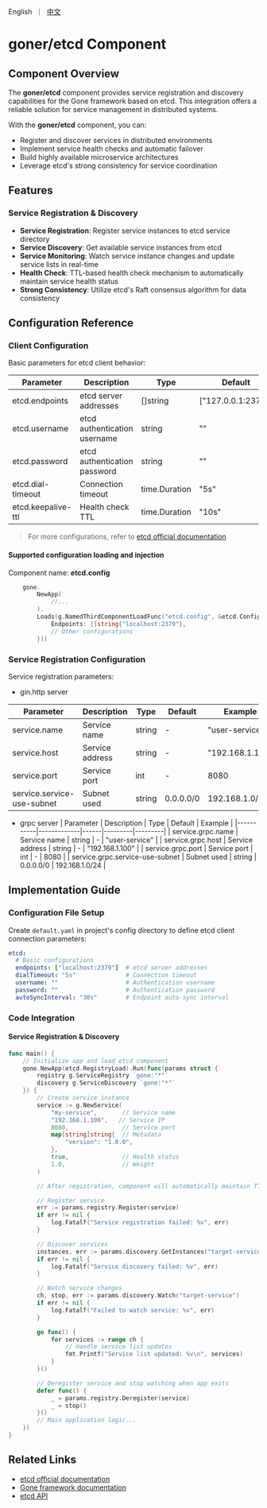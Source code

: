 <p>
    English&nbsp ｜&nbsp <a href="README_CN.md">中文</a>
</p>

# goner/etcd Component

## Component Overview

The **goner/etcd** component provides service registration and discovery capabilities for the Gone framework based on etcd. This integration offers a reliable solution for service management in distributed systems.

With the **goner/etcd** component, you can:

- Register and discover services in distributed environments
- Implement service health checks and automatic failover
- Build highly available microservice architectures
- Leverage etcd's strong consistency for service coordination

## Features

### Service Registration & Discovery

- **Service Registration**: Register service instances to etcd service directory
- **Service Discovery**: Get available service instances from etcd
- **Service Monitoring**: Watch service instance changes and update service lists in real-time
- **Health Check**: TTL-based health check mechanism to automatically maintain service health status
- **Strong Consistency**: Utilize etcd's Raft consensus algorithm for data consistency

## Configuration Reference

### Client Configuration

Basic parameters for etcd client behavior:

| Parameter | Description | Type | Default | Example |
|-----------|-------------|------|---------|---------|
| etcd.endpoints | etcd server addresses | []string | ["127.0.0.1:2379"] | ["localhost:2379"] |
| etcd.username | etcd authentication username | string | "" | "username" |
| etcd.password | etcd authentication password | string | "" | "password" |
| etcd.dial-timeout | Connection timeout | time.Duration | "5s" | "10s" |
| etcd.keepalive-ttl | Health check TTL | time.Duration | "10s" | "20s" |

> For more configurations, refer to [etcd official documentation](https://pkg.go.dev/go.etcd.io/etcd/client/v3#Config)

#### Supported configuration loading and injection
Component name: **etcd.config**

```go
    gone.
        NewApp(
            //... 
        ).
        Loads(g.NamedThirdComponentLoadFunc("etcd.config", &etcd.Config{
            Endpoints: []string{"localhost:2379"},
            // Other configurations
        }))
```

### Service Registration Configuration

Service registration parameters:

- gin.http server

| Parameter | Description | Type | Default | Example |
|-----------|-------------|------|---------|---------|
| service.name | Service name | string | - | "user-service" |
| service.host | Service address | string | - | "192.168.1.100" |
| service.port | Service port | int | - | 8080 |
| service.service-use-subnet | Subnet used | string | 0.0.0.0/0 | 192.168.1.0/24 |

- grpc server
| Parameter | Description | Type | Default | Example |
|-----------|-------------|------|---------|---------|
| service.grpc.name | Service name | string | - | "user-service" |
| service.grpc.host | Service address | string | - | "192.168.1.100" |
| service.grpc.port | Service port | int | - | 8080 |
| service.grpc.service-use-subnet | Subnet used | string | 0.0.0.0/0 | 192.168.1.0/24 |

## Implementation Guide

### Configuration File Setup

Create `default.yaml` in project's config directory to define etcd client connection parameters:

```yaml
etcd:
  # Basic configurations
  endpoints: ["localhost:2379"]  # etcd server addresses
  dialTimeout: "5s"              # Connection timeout
  username: ""                   # Authentication username
  password: ""                   # Authentication password
  autoSyncInterval: "30s"        # Endpoint auto-sync interval
```

### Code Integration

#### Service Registration & Discovery

```go
func main() {
    // Initialize app and load etcd component
    gone.NewApp(etcd.RegistryLoad).Run(func(params struct {
        registry g.ServiceRegistry `gone:"*"`
        discovery g.ServiceDiscovery `gone:"*"`
    }) {
        // Create service instance
        service := g.NewService(
            "my-service",       // Service name
            "192.168.1.100",   // Service IP
            8080,               // Service port
            map[string]string{  // Metadata
                "version": "1.0.0",
            },
            true,               // Health status
            1.0,                // Weight
        )

        // After registration, component will automatically maintain TTL health check (default TTL: 10s)

        // Register service
        err := params.registry.Register(service)
        if err != nil {
            log.Fatalf("Service registration failed: %v", err)
        }

        // Discover services
        instances, err := params.discovery.GetInstances("target-service")
        if err != nil {
            log.Fatalf("Service discovery failed: %v", err)
        }

        // Watch service changes
        ch, stop, err := params.discovery.Watch("target-service")
        if err != nil {
            log.Fatalf("Failed to watch service: %v", err)
        }

        go func() {
            for services := range ch {
                // Handle service list updates
                fmt.Printf("Service list updated: %v\n", services)
            }
        }()

        // Deregister service and stop watching when app exits
        defer func() {
            _ = params.registry.Deregister(service)
            _ = stop()
        }()
        // Main application logic...
    })
}
```

## Related Links

- [etcd official documentation](https://etcd.io/docs/)
- [Gone framework documentation](https://github.com/gone-io/gone)
- [etcd API](https://github.com/etcd-io/etcd/tree/main/client/v3)